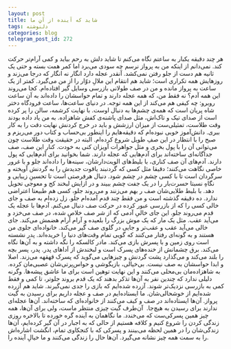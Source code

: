 ```yaml
---
layout: post
title: شاید که آینده از آنِ ما
tags: دلنوشته
categories: blog
telegram_post_id: 272
---
```

هر چند دقیقه یکبار به ساعتم نگاه می‌کنم تا شاید دلش به رحم بیاید و کمی آرام‌تر حرکت کند. نمی‌دانم از
اینکه من به پرواز نرسم چه سودی می‌برد اما کمر همت بسته و حتی یک ثانیه هم دست از جلو رفتن 
نمی‌کشد. آنقدر عجله دارد انگار نه انگار که درجا می‌زند و روزهایش همه تکراری است؛ شاید هم انتقام این 
ملالِ دوّار را از من ‌می‌گیرد.
کمتر از یک ساعت به پرواز مانده و من در صف طولانی بازرسی وسایل گیر‌ افتاده‌ام. کجا می‌روند این همه 
آدم؟ نه فقط من، که همه عجله دارند و تمام حواسشان را داده‌اند به آن ساعت روبرو: چه کیفی هم می‌کند 
از این همه توجه. در دنیای ساعت‌ها، ساعت فرودگاه دختر شاه پریان است که همه‌ی چشم‌ها به دنبال 
اوست. با نهایت کرشمه، سالن را پر کرده است از صدای تیک‌ و تاک‌اش، مثل صدای پاشنه‌ی کفش شاهزاده.
به من یاد داده بودند وقت طلاست، تمثیلی‌ست از میزان ارزشش و باید در خرج کردنش نهایت دقت را به کار
ببری. دانش‌آموز خوبی نبوده‌ام که دقیقه‌هایم را اینطور بی‌حساب و کتاب دور می‌ریزم و صبح را با انتظار در 
این صفِ طویل شروع کرده‌ام. البته در حقیقت وقت طلاست چون می‌توانی آن را با پول بخری و مثل 
جواهرات آویزان کنی به خودت. کنار این صف، صف جداگانه‌ای ساخته‌اند برای آدم‌هایی که عجله دارند. شما
بخوانید برای آدم‌هایی که پول‌ دارند. آدم‌های آن صف‌ کناری، با بلیط‌های الویت‌دارشان، سینه‌ها را داده‌اند 
جلو و با غرور خاصی نگاهت می‌کنند؛ دقیقا مثل کسی که گردنبند یاقوت جدیدش را به گردنش آویخته و 
سرگردان است تا با کسی چشم در چشم شود. دنبال هرفرصتی است تا تحسینِ زیبایی و نگاهِ نسبتا 
حسرت‌بار را در یک جفت چشم ببیند و در ازایش لبخند کج و معوجی تحویل دهد. با بلیط طلایی‌شان صف ر
بهم می‌زنند و می‌روند جلو، کسی هم طبیعتا اعتراضی ندارد.
ده دقیقه گذشته است و من فقط چند قدم آمده‌ام جلو. زل زده‌ام به صف و جای خالی کسی را که از بازرسی
عبور کرده در حرکت صف دنبال می‌کنم. آدم‌ها با عجله یک قدم می‌روند جلو. این جای خالیِ آدمی که از شر 
صف خلاص شده، در صف می‌خزد و می‌آید عقب. مثل یک مار که یک موش بزرگ را بلعیده و آرام آرام 
هضمش می‌کند.
جای خالی می‌آید عقب و عقب‌تر و جایی در گلوی صف گیر‌ می‌کند. خانواده‌ای جلوی من هستند و به 
گونه‌ای رفتار می‌کنند که گویی تمام وقت‌های دنیا را خریده‌اند. پدر نشسته است روی زمین و با پسرش بازی 
می‌کند. مادر کالسکه را نگه داشته و به آن‌ها نگاه می‌کند. برق چشمانش از خنده‌های پسرک است و 
لبخندش از اَداهای پدر. پدر، پسر بچه را بلند می‌کند و می‌گذارد پشت گردنش و چیزهایی می‌گوید که پسرک 
قهقهه می‌زند. اصلا و ابدا حواسشان به صف نیست.
بی‌خیالی، بازیگوشی و حواس‌پرتی‌شان عصبی‌مان کرده. به شاهزاده‌‌مان بی‌محلی می‌کنند و این نهایت توهین
است برای ما عاشق پیشه‌ها. وگرنه دلیلی ندارد که چندین نفر به آن‌ها تذکر بدهند که یک قدم بروند جلوتر، 
تا کمی و فقط کمی به بازرسی نزدیک‌تر شوند. آزرده شده‌ایم که بازی را جدی نمی‌گیرند. شاید هم آزرده 
شده‌ایم از خوشحالی‌شان.
ما ایستاده‌ایم در صف و عجله داریم برای رسیدن به گیت پرواز. آن‌ها ایستاده‌اند در صف و کیف می‌کنند از 
خانواده‌ای که ساخته‌اند. آن‌ها عجله‌ای ندارند برای رسیدن به هیچ‌جا.  آن‌طرف گیت چیزی منتظر ماست، 
ولی برای آن‌ها، همه چیز همین پسرکی‌ست که می‌خندد. ما نگاهمان به آینده گره خورده تا بالاخره روزی 
زندگی کردن را شروع کنیم و کلافه هستیم از حالی که به اجبار در آن گیر کرده‌ایم، آن‌ها زندگی‌شان را در 
همین لحظه‌ می‌بینند و پسرکی که با کنجکاوی تمام، انگشت اشاره‌اش را به سمت همه چیز نشانه می‌گیرد. 
آن‌ها حال را زندگی می‌کنند و ما خیالِ آینده را.